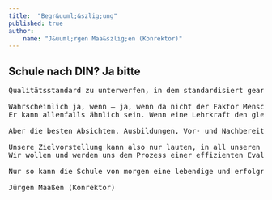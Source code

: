 ```yaml
---
title:  "Begr&uuml;&szlig;ung"
published: true
author:
	name: "J&uuml;rgen Maa&szlig;en (Konrektor)"
---
```

 
## Schule nach DIN? Ja bitte

<pre>
Qualit&auml;tsstandard zu unterwerfen, in dem standardisiert gearbeitet wird? Steigern zentrale Lernstandserhebungen, standardisierte Lern- und Lehrmethoden, programmierte Vorgehensweisen und Evaluationen den dauerhaften Lernerfolg unserer Sch&uuml;lerinnen und Sch&uuml;ler? Erreichen wir so eine &uuml;berall gleich guteUnterrichtsqualit&auml;t?

Wahrscheinlich ja, wenn – ja, wenn da nicht der Faktor Mensch mit im Spiel w&auml;re. Wenn zwei Menschen das Gleiche tun, dann ist das noch lange nicht Dasselbe. Wenn zwei LehrerInnen den gleichen Unterricht planen und durchf&uuml;hren, dann ist das noch lange nicht der selbe Unterricht. 
Er kann allenfalls &auml;hnlich sein. Wenn eine Lehrkraft den gleichen Unterricht in zwei verschiedenen Lerngruppen (Klassen) abh&auml;lt, dann k&ouml;nnen diese beiden Unterrichtsstunden bestenfalls &auml;hnlich sein, dazwischen k&ouml;nnen aber auch Welten liegen. Zu viele Begleitumst&auml;nde machen den Faktor Mensch mehr oder weniger unkalkulierbar.

Aber die besten Absichten, Ausbildungen, Vor- und Nachbereitungen, Evaluationen und Ver&auml;nderungen lassen sich nur schwer in Standards pressen. Menschen sind einfach nicht standardisierbar und menschliche Leistungen auch nicht, sie sind in hohem Ma&szlig;e von Emotionen abh&auml;ngig. Erreichbar ist bestenfalls eine &auml;hnlichkeit des Handelns!

Unsere Zielvorstellung kann also nur lauten, in all unseren Bem&uuml;hungen bei der Erreichung von Qualit&auml;tsnormen in der Schule und damit verbundenen Standardisierungen ein m&ouml;glichst hohes Ma&szlig; an &auml;hnlichkeiten zu erreichen. Dabei muss aber die Pers&ouml;nlichkeit der handelnden Personen, der LehrerInnen und Sch&uuml;lerInnen sowie aller anderen daran Beteiligten in besonderem Ma&szlig;e geachtet werden und diese muss trotz ihrer hohen Differenziertheit einen festen Platz im System Schule behalten! 
Wir wollen und werden uns dem Prozess einer effizienten Evaluation und Qualit&auml;tssicherung zum Wohle der Sch&uuml;lerinnen und Sch&uuml;ler nicht entziehen. Dabei sind gut konzipierte standardisierte Verfahren bestimmt sinnvoll, hilfreich und aussagekr&auml;ftig. Die daf&uuml;r erforderliche Basis ist die unabdingbar notwendige Einsicht, Menschen mit ihren sensiblen Emotionen und Gef&uuml;hlen, ihrem individuellen Charakter und typischem Verhalten nicht Maschinen oder gar Robotern gleichzustellen. 

Nur so kann die Schule von morgen eine lebendige und erfolgreiche Schule sein und uns von der Dunkelheit der Unwissenheit zum Licht der Erkenntnis f&uuml;hren.

J&uuml;rgen Maa&szlig;en (Konrektor)
</pre>